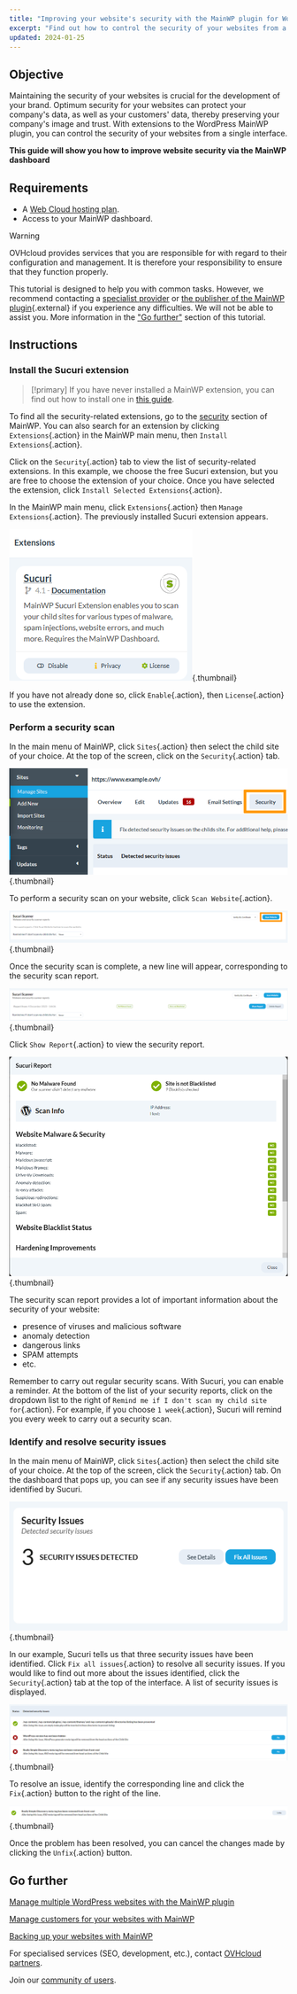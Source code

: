 ```yaml
---
title: "Improving your website's security with the MainWP plugin for WordPress"
excerpt: "Find out how to control the security of your websites from a single interface using MainWP"
updated: 2024-01-25
---
```


## Objective

Maintaining the security of your websites is crucial for the development of your brand. Optimum security for your websites can protect your company's data, as well as your customers' data, thereby preserving your company's image and trust. With extensions to the WordPress MainWP plugin, you can control the security of your websites from a single interface.

**This guide will show you how to improve website security via the MainWP dashboard**

## Requirements

- A [Web Cloud hosting plan](/links/web/hosting).
- Access to your MainWP dashboard.

> [!warning]
>
> OVHcloud provides services that you are responsible for with regard to their configuration and management. It is therefore your responsibility to ensure that they function properly.
>
> This tutorial is designed to help you with common tasks. However, we recommend contacting a [specialist provider](/links/partner) or [the publisher of the MainWP plugin](https://mainwp.com/support/){.external} if you experience any difficulties. We will not be able to assist you. More information in the ["Go further"](#go-further) section of this tutorial.
>

## Instructions

### Install the Sucuri extension

> [!primary]
> If you have never installed a MainWP extension, you can find out how to install one in [this guide](/pages/web_cloud/web_hosting/mainwp_general).
>

To find all the security-related extensions, go to the [security](https://mainwp.com/mainwp-extensions/extension-category/security/) section of MainWP. You can also search for an extension by clicking `Extensions`{.action} in the MainWP main menu, then `Install Extensions`{.action}.

Click on the `Security`{.action} tab to view the list of security-related extensions. In this example, we choose the free Sucuri extension, but you are free to choose the extension of your choice. Once you have selected the extension, click `Install Selected Extensions`{.action}.

In the MainWP main menu, click `Extensions`{.action} then `Manage Extensions`{.action}. The previously installed Sucuri extension appears.

![mainWP security](images/sucuri_extension.png){.thumbnail}

If you have not already done so, click `Enable`{.action}, then `License`{.action} to use the extension.

### Perform a security scan

In the main menu of MainWP, click `Sites`{.action} then select the child site of your choice. At the top of the screen, click on the `Security`{.action} tab.

![mainWP security](images/security_tab.png){.thumbnail}

To perform a security scan on your website, click `Scan Website`{.action}.

![mainWP](images/sucuri_scanner.png){.thumbnail}

Once the security scan is complete, a new line will appear, corresponding to the security scan report.

![mainWP security](images/report_security_line.png){.thumbnail}

Click `Show Report`{.action} to view the security report.

![mainWP security](images/security_report_details.png){.thumbnail}

The security scan report provides a lot of important information about the security of your website:

- presence of viruses and malicious software
- anomaly detection
- dangerous links
- SPAM attempts
- etc.

Remember to carry out regular security scans. With Sucuri, you can enable a reminder. At the bottom of the list of your security reports, click on the dropdown list to the right of `Remind me if I don't scan my child site for`{.action}. For example, if you choose `1 week`{.action}, Sucuri will remind you every week to carry out a security scan.

### Identify and resolve security issues

In the main menu of MainWP, click `Sites`{.action} then select the child site of your choice. At the top of the screen, click the `Security`{.action} tab. On the dashboard that pops up, you can see if any security issues have been identified by Sucuri.

![mainWP security](images/security_overview.png){.thumbnail}

In our example, Sucuri tells us that three security issues have been identified. Click `Fix all issues`{.action} to resolve all security issues. If you would like to find out more about the issues identified, click the `Security`{.action} tab at the top of the interface. A list of security issues is displayed.

![mainWP security](images/security_list.png){.thumbnail}

To resolve an issue, identify the corresponding line and click the `Fix`{.action} button to the right of the line.

![mainWP security](images/security_unfix.png){.thumbnail}

Once the problem has been resolved, you can cancel the changes made by clicking the `Unfix`{.action} button.

## Go further <a name="go-further"></a>

[Manage multiple WordPress websites with the MainWP plugin](/pages/web_cloud/web_hosting/mainwp_general)

[Manage customers for your websites with MainWP](/pages/web_cloud/web_hosting/mainwp-client-management)

[Backing up your websites with MainWP](/pages/web_cloud/web_hosting/mainwp-backup)

For specialised services (SEO, development, etc.), contact [OVHcloud partners](/links/partner).

Join our [community of users](/links/community).